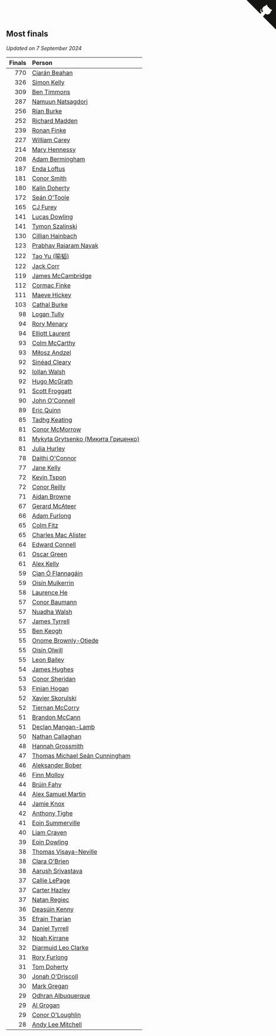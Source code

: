 ## Most finals

*Updated on  7 September 2024*

| Finals | Person |
| ---: | :--- |
| 770 | [Ciarán Beahan](https://www.worldcubeassociation.org/persons/2012BEAH01) |
| 326 | [Simon Kelly](https://www.worldcubeassociation.org/persons/2017KELL08) |
| 309 | [Ben Timmons](https://www.worldcubeassociation.org/persons/2017TIMM01) |
| 287 | [Namuun Natsagdorj](https://www.worldcubeassociation.org/persons/2019NATS02) |
| 256 | [Rían Burke](https://www.worldcubeassociation.org/persons/2019BURK05) |
| 252 | [Richard Madden](https://www.worldcubeassociation.org/persons/2017MADD04) |
| 239 | [Ronan Finke](https://www.worldcubeassociation.org/persons/2021FINK02) |
| 227 | [William Carey](https://www.worldcubeassociation.org/persons/2019CARE02) |
| 214 | [Mary Hennessy](https://www.worldcubeassociation.org/persons/2015HENN02) |
| 208 | [Adam Bermingham](https://www.worldcubeassociation.org/persons/2020BERM02) |
| 187 | [Enda Loftus](https://www.worldcubeassociation.org/persons/2021LOFT01) |
| 181 | [Conor Smith](https://www.worldcubeassociation.org/persons/2018SMIT37) |
| 180 | [Kalin Doherty](https://www.worldcubeassociation.org/persons/2021DOHE02) |
| 172 | [Seán O'Toole](https://www.worldcubeassociation.org/persons/2017OTOO03) |
| 165 | [CJ Furey](https://www.worldcubeassociation.org/persons/2022FURE01) |
| 141 | [Lucas Dowling](https://www.worldcubeassociation.org/persons/2023DOWL01) |
| 141 | [Tymon Szalinski](https://www.worldcubeassociation.org/persons/2021SZAL01) |
| 130 | [Cillian Hainbach](https://www.worldcubeassociation.org/persons/2022HAIN04) |
| 123 | [Prabhav Rajaram Nayak](https://www.worldcubeassociation.org/persons/2019NAYA01) |
| 122 | [Tao Yu (喻韬)](https://www.worldcubeassociation.org/persons/2012YUTA01) |
| 122 | [Jack Corr](https://www.worldcubeassociation.org/persons/2022CORR06) |
| 119 | [James McCambridge](https://www.worldcubeassociation.org/persons/2019MCCA09) |
| 112 | [Cormac Finke](https://www.worldcubeassociation.org/persons/2021FINK01) |
| 111 | [Maeve Hickey](https://www.worldcubeassociation.org/persons/2017HICK06) |
| 103 | [Cathal Burke](https://www.worldcubeassociation.org/persons/2021BURK03) |
| 98 | [Logan Tully](https://www.worldcubeassociation.org/persons/2022TULL02) |
| 94 | [Rory Menary](https://www.worldcubeassociation.org/persons/2022MENA01) |
| 94 | [Elliott Laurent](https://www.worldcubeassociation.org/persons/2022LAUR09) |
| 93 | [Colm McCarthy](https://www.worldcubeassociation.org/persons/2018MCCA02) |
| 93 | [Miłosz Andzel](https://www.worldcubeassociation.org/persons/2022ANDZ01) |
| 92 | [Sinéad Cleary](https://www.worldcubeassociation.org/persons/2019CLEA04) |
| 92 | [Iollan Walsh](https://www.worldcubeassociation.org/persons/2021WALS03) |
| 92 | [Hugo McGrath](https://www.worldcubeassociation.org/persons/2022MCGR02) |
| 91 | [Scott Froggatt](https://www.worldcubeassociation.org/persons/2019FROG01) |
| 90 | [John O'Connell](https://www.worldcubeassociation.org/persons/2015OCON03) |
| 89 | [Eric Quinn](https://www.worldcubeassociation.org/persons/2019QUIN11) |
| 85 | [Tadhg Keating](https://www.worldcubeassociation.org/persons/2022KEAT02) |
| 81 | [Conor McMorrow](https://www.worldcubeassociation.org/persons/2019MCMO01) |
| 81 | [Mykyta Grytsenko (Микита Гриценко)](https://www.worldcubeassociation.org/persons/2018GRYT01) |
| 81 | [Julia Hurley](https://www.worldcubeassociation.org/persons/2022HURL02) |
| 78 | [Daithi O'Connor](https://www.worldcubeassociation.org/persons/2021OCON01) |
| 77 | [Jane Kelly](https://www.worldcubeassociation.org/persons/2023KELL23) |
| 72 | [Kevin Tspon](https://www.worldcubeassociation.org/persons/2021TSPO01) |
| 72 | [Conor Reilly](https://www.worldcubeassociation.org/persons/2022REIL01) |
| 71 | [Aidan Browne](https://www.worldcubeassociation.org/persons/2019BROW10) |
| 67 | [Gerard McAteer](https://www.worldcubeassociation.org/persons/2016MCAT01) |
| 66 | [Adam Furlong](https://www.worldcubeassociation.org/persons/2019FURL04) |
| 65 | [Colm Fitz](https://www.worldcubeassociation.org/persons/2017FITZ01) |
| 65 | [Charles Mac Alister](https://www.worldcubeassociation.org/persons/2022ALIS02) |
| 64 | [Edward Connell](https://www.worldcubeassociation.org/persons/2018CONN04) |
| 61 | [Oscar Green](https://www.worldcubeassociation.org/persons/2022GREE14) |
| 61 | [Alex Kelly](https://www.worldcubeassociation.org/persons/2022KELL03) |
| 59 | [Cian Ó Flannagáin](https://www.worldcubeassociation.org/persons/2021OFLA01) |
| 59 | [Oisín Mulkerrin](https://www.worldcubeassociation.org/persons/2023MULK01) |
| 58 | [Laurence He](https://www.worldcubeassociation.org/persons/2017HELO01) |
| 57 | [Conor Baumann](https://www.worldcubeassociation.org/persons/2009BAUM01) |
| 57 | [Nuadha Walsh](https://www.worldcubeassociation.org/persons/2021WALS04) |
| 57 | [James Tyrrell](https://www.worldcubeassociation.org/persons/2019TYRR01) |
| 55 | [Ben Keogh](https://www.worldcubeassociation.org/persons/2016KEOG01) |
| 55 | [Onome Brownly-Otiede](https://www.worldcubeassociation.org/persons/2023BROW36) |
| 55 | [Oisín Olwill](https://www.worldcubeassociation.org/persons/2023OLWI01) |
| 55 | [Leon Bailey](https://www.worldcubeassociation.org/persons/2023BAIL04) |
| 54 | [James Hughes](https://www.worldcubeassociation.org/persons/2022HUGH08) |
| 53 | [Conor Sheridan](https://www.worldcubeassociation.org/persons/2012SHER01) |
| 53 | [Finian Hogan](https://www.worldcubeassociation.org/persons/2022HOGA01) |
| 52 | [Xavier Skorulski](https://www.worldcubeassociation.org/persons/2019SKOR02) |
| 52 | [Tiernan McCorry](https://www.worldcubeassociation.org/persons/2022MCCO09) |
| 51 | [Brandon McCann](https://www.worldcubeassociation.org/persons/2022MCCA04) |
| 51 | [Declan Mangan-Lamb](https://www.worldcubeassociation.org/persons/2023MANG02) |
| 50 | [Nathan Callaghan](https://www.worldcubeassociation.org/persons/2023CALL01) |
| 48 | [Hannah Grossmith](https://www.worldcubeassociation.org/persons/2022GROS04) |
| 47 | [Thomas Michael Seán Cunningham](https://www.worldcubeassociation.org/persons/2022CUNN04) |
| 46 | [Aleksander Bober](https://www.worldcubeassociation.org/persons/2022BOBE02) |
| 46 | [Finn Molloy](https://www.worldcubeassociation.org/persons/2022MOLL03) |
| 44 | [Brúin Fahy](https://www.worldcubeassociation.org/persons/2022FAHY01) |
| 44 | [Alex Samuel Martin](https://www.worldcubeassociation.org/persons/2023MARA10) |
| 44 | [Jamie Knox](https://www.worldcubeassociation.org/persons/2023KNOX02) |
| 42 | [Anthony Tighe](https://www.worldcubeassociation.org/persons/2021TIGH01) |
| 41 | [Eoin Summerville](https://www.worldcubeassociation.org/persons/2016SUMM02) |
| 40 | [Liam Craven](https://www.worldcubeassociation.org/persons/2017CRAV01) |
| 39 | [Eoin Dowling](https://www.worldcubeassociation.org/persons/2017DOWL01) |
| 38 | [Thomas Visaya-Neville](https://www.worldcubeassociation.org/persons/2014VISA01) |
| 38 | [Clara O'Brien](https://www.worldcubeassociation.org/persons/2021OBRI04) |
| 38 | [Aarush Srivastava](https://www.worldcubeassociation.org/persons/2021SRIV01) |
| 37 | [Callie LePage](https://www.worldcubeassociation.org/persons/2023LEPA01) |
| 37 | [Carter Hazley](https://www.worldcubeassociation.org/persons/2022HAZL01) |
| 37 | [Natan Regiec](https://www.worldcubeassociation.org/persons/2022REGI03) |
| 36 | [Deasúin Kenny](https://www.worldcubeassociation.org/persons/2022KENN12) |
| 35 | [Efrain Tharian](https://www.worldcubeassociation.org/persons/2023THAR03) |
| 34 | [Daniel Tyrrell](https://www.worldcubeassociation.org/persons/2023TYRR01) |
| 32 | [Noah Kirrane](https://www.worldcubeassociation.org/persons/2022KIRR02) |
| 32 | [Diarmuid Leo Clarke](https://www.worldcubeassociation.org/persons/2022CLAR14) |
| 31 | [Rory Furlong](https://www.worldcubeassociation.org/persons/2022FURL01) |
| 31 | [Tom Doherty](https://www.worldcubeassociation.org/persons/2017DOHE01) |
| 30 | [Jonah O'Driscoll](https://www.worldcubeassociation.org/persons/2023ODRI01) |
| 30 | [Mark Gregan](https://www.worldcubeassociation.org/persons/2019GREG04) |
| 29 | [Odhran Albuquerque](https://www.worldcubeassociation.org/persons/2023ALBU01) |
| 29 | [Al Grogan](https://www.worldcubeassociation.org/persons/2018GROG01) |
| 29 | [Conor O'Loughlin](https://www.worldcubeassociation.org/persons/2018OLOU01) |
| 28 | [Andy Lee Mitchell](https://www.worldcubeassociation.org/persons/2017MITC05) |


<a href="https://github.com/simonkellly/wca_statistics_ireland" class="github-corner" aria-label="View source on Github"><svg width="80" height="80" viewBox="0 0 250 250" style="fill:#151513; color:#fff; position: absolute; top: 0; border: 0; right: 0;" aria-hidden="true"><path d="M0,0 L115,115 L130,115 L142,142 L250,250 L250,0 Z"></path><path d="M128.3,109.0 C113.8,99.7 119.0,89.6 119.0,89.6 C122.0,82.7 120.5,78.6 120.5,78.6 C119.2,72.0 123.4,76.3 123.4,76.3 C127.3,80.9 125.5,87.3 125.5,87.3 C122.9,97.6 130.6,101.9 134.4,103.2" fill="currentColor" style="transform-origin: 130px 106px;" class="octo-arm"></path><path d="M115.0,115.0 C114.9,115.1 118.7,116.5 119.8,115.4 L133.7,101.6 C136.9,99.2 139.9,98.4 142.2,98.6 C133.8,88.0 127.5,74.4 143.8,58.0 C148.5,53.4 154.0,51.2 159.7,51.0 C160.3,49.4 163.2,43.6 171.4,40.1 C171.4,40.1 176.1,42.5 178.8,56.2 C183.1,58.6 187.2,61.8 190.9,65.4 C194.5,69.0 197.7,73.2 200.1,77.6 C213.8,80.2 216.3,84.9 216.3,84.9 C212.7,93.1 206.9,96.0 205.4,96.6 C205.1,102.4 203.0,107.8 198.3,112.5 C181.9,128.9 168.3,122.5 157.7,114.1 C157.9,116.9 156.7,120.9 152.7,124.9 L141.0,136.5 C139.8,137.7 141.6,141.9 141.8,141.8 Z" fill="currentColor" class="octo-body"></path></svg></a><style>.github-corner:hover .octo-arm{animation:octocat-wave 560ms ease-in-out}@keyframes octocat-wave{0%,100%{transform:rotate(0)}20%,60%{transform:rotate(-25deg)}40%,80%{transform:rotate(10deg)}}@media (max-width:500px){.github-corner:hover .octo-arm{animation:none}.github-corner .octo-arm{animation:octocat-wave 560ms ease-in-out}}</style>
